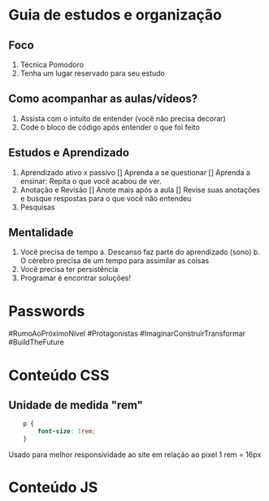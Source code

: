 # Guia de estudos e organização

## Foco
1. Técnica  Pomodoro
2. Tenha um lugar reservado  para seu estudo

## Como acompanhar as aulas/vídeos?
1. Assista com o intuito de entender (você não precisa decorar)
2. Code o bloco de código após entender o que foi feito

## Estudos e Aprendizado
1. Aprendizado ativo x passivo
    [] Aprenda a se questionar
    [] Aprenda a ensinar: Repita o que você acabou de ver.
2. Anotação e Revisão
    [] Anote mais após a aula
    [] Revise suas anotações e busque respostas para o que você não entendeu
3. Pesquisas

## Mentalidade
1. Você precisa de tempo
    a. Descanso faz parte do aprendizado (sono)
    b. O cérebro precisa de um tempo para assimilar as coisas
2. Você precisa ter persistência
3. Programar é encontrar soluções!


# Passwords
#RumoAoPróximoNível
#Protagonistas
#ImaginarConstruirTransformar
#BuildTheFuture

# Conteúdo CSS

## Unidade de medida "rem"
``` CSS
    p {
        font-size: 1rem;
    }
```

Usado para melhor responsividade ao site em relação ao pixel
1 rem = 16px

# Conteúdo JS